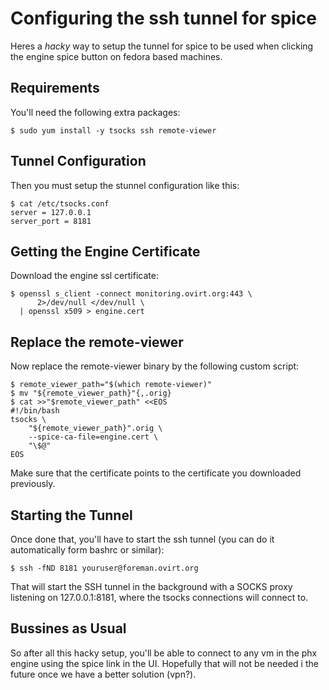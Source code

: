 Configuring the ssh tunnel for spice
====================
Heres a *hacky* way to setup the tunnel for spice to be used when
clicking the engine spice button on fedora based machines.

Requirements
----------

You'll need the following extra packages:

    $ sudo yum install -y tsocks ssh remote-viewer


Tunnel Configuration
------------------

Then you must setup the stunnel configuration like this:

    $ cat /etc/tsocks.conf
    server = 127.0.0.1
    server_port = 8181


Getting the Engine Certificate
----------------------

Download the engine ssl certificate:

    $ openssl s_client -connect monitoring.ovirt.org:443 \
          2>/dev/null </dev/null \
      | openssl x509 > engine.cert


Replace the remote-viewer
--------------------
Now replace the remote-viewer binary by the following custom script:

    $ remote_viewer_path="$(which remote-viewer)"
    $ mv "${remote_viewer_path}"{,.orig}
    $ cat >>"$remote_viewer_path" <<EOS
    #!/bin/bash
    tsocks \
        "${remote_viewer_path}".orig \
        --spice-ca-file=engine.cert \
        "\$@"
    EOS


Make sure that the certificate points to the certificate you
downloaded previously.

Starting the Tunnel
-----------------
Once done that, you'll have to start the ssh tunnel (you can do it
automatically form bashrc or similar):

    $ ssh -fND 8181 youruser@foreman.ovirt.org

That will start the SSH tunnel in the background with a SOCKS proxy
listening on 127.0.0.1:8181, where the tsocks connections will connect
to.


Bussines as Usual
---------------

So after all this hacky setup, you'll be able to connect to any vm in
the phx engine using the spice link in the UI. Hopefully that will not
be needed i the future once we have a better solution (vpn?).
